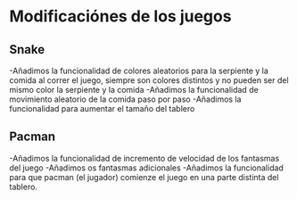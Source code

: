 # Modificaciónes de los juegos

## Snake

-Añadimos la funcionalidad de colores aleatorios para la serpiente y la comida al correr el juego, siempre son colores distintos y no pueden ser del mismo color la serpiente y la comida
-Añadimos la funcionalidad de movimiento aleatorio de la comida paso por paso
-Añadimos la funcionalidad para aumentar el tamaño del tablero

## Pacman

-Añadimos la funcionalidad de incremento de velocidad de los fantasmas del juego
-Añadimos os fantasmas adicionales
-Añadimos la funcionalidad para que pacman (el jugador) comienze el juego en una parte distinta del tablero.
